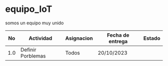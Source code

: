 # equipo_IoT
somos un equipo muy unido

|No|Actividad|Asignacion|Fecha de entrega|Estado|
|--|--|--|--|--|
|1.0|Definir Porblemas|Todos|20/10/2023|
    
